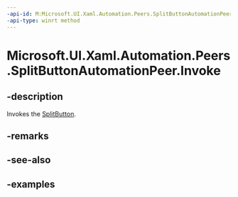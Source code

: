 ```yaml
---
-api-id: M:Microsoft.UI.Xaml.Automation.Peers.SplitButtonAutomationPeer.Invoke
-api-type: winrt method
---
```


# Microsoft.UI.Xaml.Automation.Peers.SplitButtonAutomationPeer.Invoke

<!--
public void Invoke ();
-->

## -description

Invokes the [SplitButton](../microsoft.ui.xaml.controls/splitbutton.md).

## -remarks

## -see-also

## -examples
